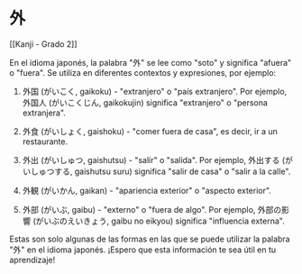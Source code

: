 # 外

[[Kanji - Grado 2]]

En el idioma japonés, la palabra "外" se lee como "soto" y significa "afuera" o "fuera". Se utiliza en diferentes contextos y expresiones, por ejemplo:

1. 外国 (がいこく, gaikoku) - "extranjero" o "país extranjero". Por ejemplo, 外国人 (がいこくじん, gaikokujin) significa "extranjero" o "persona extranjera".

2. 外食 (がいしょく, gaishoku) - "comer fuera de casa", es decir, ir a un restaurante.

3. 外出 (がいしゅつ, gaishutsu) - "salir" o "salida". Por ejemplo, 外出する (がいしゅつする, gaishutsu suru) significa "salir de casa" o "salir a la calle".

4. 外観 (がいかん, gaikan) - "apariencia exterior" o "aspecto exterior".

5. 外部 (がいぶ, gaibu) - "externo" o "fuera de algo". Por ejemplo, 外部の影響 (がいぶのえいきょう, gaibu no eikyou) significa "influencia externa".

Estas son solo algunas de las formas en las que se puede utilizar la palabra "外" en el idioma japonés. ¡Espero que esta información te sea útil en tu aprendizaje!

